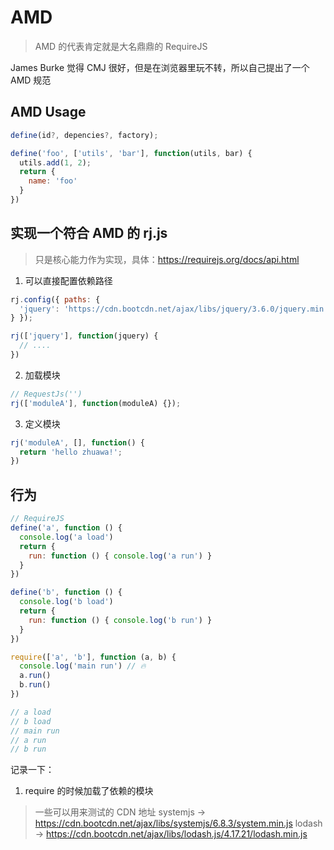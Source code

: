 # AMD

> AMD 的代表肯定就是大名鼎鼎的 RequireJS

James Burke 觉得 CMJ 很好，但是在浏览器里玩不转，所以自己提出了一个 AMD 规范

## AMD Usage

```js
define(id?, depencies?, factory);

define('foo', ['utils', 'bar'], function(utils, bar) {
  utils.add(1, 2);
  return {
    name: 'foo'
  }
})
```

## 实现一个符合 AMD 的 rj.js

> 只是核心能力作为实现，具体：https://requirejs.org/docs/api.html

1. 可以直接配置依赖路径

```js
rj.config({ paths: {
  'jquery': 'https://cdn.bootcdn.net/ajax/libs/jquery/3.6.0/jquery.min.js'
} });

rj(['jquery'], function(jquery) {
  // ....
})
```

2. 加载模块

```js
// RequestJs('')
rj(['moduleA'], function(moduleA) {});
```

3. 定义模块

```js
rj('moduleA', [], function() {
  return 'hello zhuawa!';
})
```

## 行为

```js
// RequireJS
define('a', function () {
  console.log('a load')
  return {
    run: function () { console.log('a run') }
  }
})

define('b', function () {
  console.log('b load')
  return {
    run: function () { console.log('b run') }
  }
})

require(['a', 'b'], function (a, b) {
  console.log('main run') // 🔥
  a.run()
  b.run()
})

// a load
// b load
// main run
// a run
// b run
```

记录一下：
1. require 的时候加载了依赖的模块

> 一些可以用来测试的 CDN 地址
> systemjs -> https://cdn.bootcdn.net/ajax/libs/systemjs/6.8.3/system.min.js
> lodash -> https://cdn.bootcdn.net/ajax/libs/lodash.js/4.17.21/lodash.min.js
